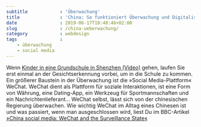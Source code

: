 ```yaml
---
subtitle            : 'Überwachung'
title               : 'China: So funktioniert Überwachung und Digitalisierung'
date                : 2019-06-17T10:40:46+02:00
slug                : /china-ueberwachung/
category            : webdesign
tags                :
    - überwachung
    - social media
---
```

Wenn [Kinder in eine Grundschule in Shenzhen (Video)](https://twitter.com/mbrennanchina/status/1139444859398320128) gehen, laufen Sie erst einmal an der Gesichtserkennung vorbei, um in die Schule zu kommen. Ein größerer Baustein in der Überwachung ist die »Social Media-Plattform« WeChat. WeChat dient als Plattform für soziale Interaktionen, ist eine Form von Währung, eine Dating-App, ein Werkzeug für Sportmannschaften und ein Nachrichtenlieferant… WeChat selbst, lässt sich von der chinesischen Regierung überwachen. Wie wichtig WeChat im Alltag eines Chinesen ist und was passiert, wenn man ausgeschlossen wird, liest Du im BBC-Artikel [»China social media: WeChat and the Surveillance State«](https://www.bbc.com/news/blogs-china-blog-48552907)
<!--more-->